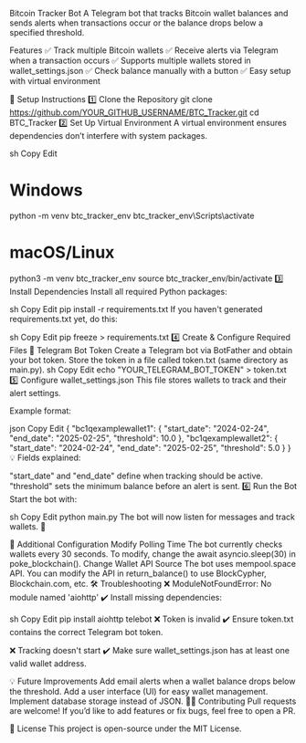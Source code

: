 Bitcoin Tracker Bot
A Telegram bot that tracks Bitcoin wallet balances and sends alerts when transactions occur or the balance drops below a specified threshold.

Features
✅ Track multiple Bitcoin wallets
✅ Receive alerts via Telegram when a transaction occurs
✅ Supports multiple wallets stored in wallet_settings.json
✅ Check balance manually with a button
✅ Easy setup with virtual environment

🚀 Setup Instructions
1️⃣ Clone the Repository
git clone https://github.com/YOUR_GITHUB_USERNAME/BTC_Tracker.git
cd BTC_Tracker
2️⃣ Set Up Virtual Environment
A virtual environment ensures dependencies don’t interfere with system packages.

sh
Copy
Edit
# Windows
python -m venv btc_tracker_env
btc_tracker_env\Scripts\activate

# macOS/Linux
python3 -m venv btc_tracker_env
source btc_tracker_env/bin/activate
3️⃣ Install Dependencies
Install all required Python packages:

sh
Copy
Edit
pip install -r requirements.txt
If you haven't generated requirements.txt yet, do this:

sh
Copy
Edit
pip freeze > requirements.txt
4️⃣ Create & Configure Required Files
📌 Telegram Bot Token
Create a Telegram bot via BotFather and obtain your bot token.
Store the token in a file called token.txt (same directory as main.py).
sh
Copy
Edit
echo "YOUR_TELEGRAM_BOT_TOKEN" > token.txt
5️⃣ Configure wallet_settings.json
This file stores wallets to track and their alert settings.

Example format:

json
Copy
Edit
{
    "bc1qexamplewallet1": {
        "start_date": "2024-02-24",
        "end_date": "2025-02-25",
        "threshold": 10.0
    },
    "bc1qexamplewallet2": {
        "start_date": "2024-02-24",
        "end_date": "2025-02-25",
        "threshold": 5.0
    }
}
💡 Fields explained:

"start_date" and "end_date" define when tracking should be active.
"threshold" sets the minimum balance before an alert is sent.
6️⃣ Run the Bot
Start the bot with:

sh
Copy
Edit
python main.py
The bot will now listen for messages and track wallets. 🎯

🔧 Additional Configuration
Modify Polling Time
The bot currently checks wallets every 30 seconds.
To modify, change the await asyncio.sleep(30) in poke_blockchain().
Change Wallet API Source
The bot uses mempool.space API.
You can modify the API in return_balance() to use BlockCypher, Blockchain.com, etc.
🛠 Troubleshooting
❌ ModuleNotFoundError: No module named 'aiohttp'
✔️ Install missing dependencies:

sh
Copy
Edit
pip install aiohttp telebot
❌ Token is invalid
✔️ Ensure token.txt contains the correct Telegram bot token.

❌ Tracking doesn't start
✔️ Make sure wallet_settings.json has at least one valid wallet address.

💡 Future Improvements
Add email alerts when a wallet balance drops below the threshold.
Add a user interface (UI) for easy wallet management.
Implement database storage instead of JSON.
👨‍💻 Contributing
Pull requests are welcome! If you’d like to add features or fix bugs, feel free to open a PR.

📜 License
This project is open-source under the MIT License.
